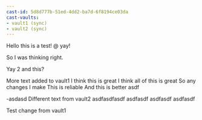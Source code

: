 ```yaml
---
cast-id: 5d8d777b-51ed-4dd2-ba7d-6f8194ce03da
cast-vaults:
- vault1 (sync)
- vault2 (sync)
---
```


Hello this is a test! @ yay!

So I was thinking right.

Yay 2 and this?

More text added to vault1
I think this is great
I think all of this is great
So any changes I make
This is reliable
And this is better
asdf

-asdasd
Different text from vault2
asdfasdfasdf
asdfasdf asdfasdf asdfasdf

Test change from vault1

